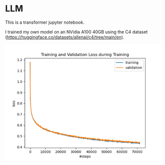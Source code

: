 # LLM

This is a transformer jupyter notebook. 

I trained my own model on an NVidia A100 40GB using the C4 dataset (https://huggingface.co/datasets/allenai/c4/tree/main/en).

![Projektlogo](loss.png)
